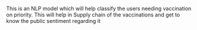 This is an NLP model which will help classify the users needing vaccination on priority. This will help in Supply chain of the vaccinations and get to know the public sentiment regarding it 

